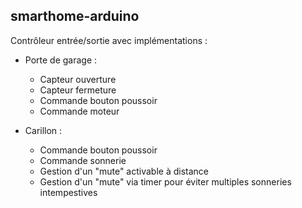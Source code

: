 ## smarthome-arduino

Contrôleur entrée/sortie avec implémentations :  

* Porte de garage :  
  * Capteur ouverture  
  * Capteur fermeture  
  * Commande bouton poussoir  
  * Commande moteur  

* Carillon :
  * Commande bouton poussoir  
  * Commande sonnerie  
  * Gestion d'un "mute" activable à distance  
  * Gestion d'un "mute" via timer pour éviter multiples sonneries intempestives
